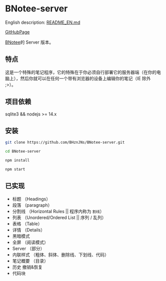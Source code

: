 # BNotee-server

English description: [README_EN.md](https://github.com/BHznJNs/BNotee-server/blob/master/README_EN.md)

[GitHubPage](https://bhznjns.github.io/BNotee/dist/)

[BNotee](https://github.com/BHznJNs/BNotee)的 Server 版本。

## 特点

这是一个特殊的笔记程序，它的特殊在于你必须自行部署它的服务器端（在你的电脑上），然后你就可以在任何一个带有浏览器的设备上编辑你的笔记（IE 除外 ;>）。

## 项目依赖

sqlite3 && nodejs >= 14.x

## 安装

``` bash
git clone https://github.com/BHznJNs/BNotee-server.git

cd BNotee-server

npm install

npm start
```

## 已实现

- 标题 （Headings）
- 段落 （paragraph）
- 分割线 （Horizontal Rules || 程序内称为 `割线`）
- 列表 （Unordered/Ordered List || 序列 / 乱列）
- 表格 （Table）
- 详情 （Details）
- 黑暗模式
- 全屏 （阅读模式）
- Server （部分）
- 内联样式 （粗体、斜体、删除线、下划线、代码）
- 笔记概要 （目录）
- 历史 撤销&恢复
- 代码块